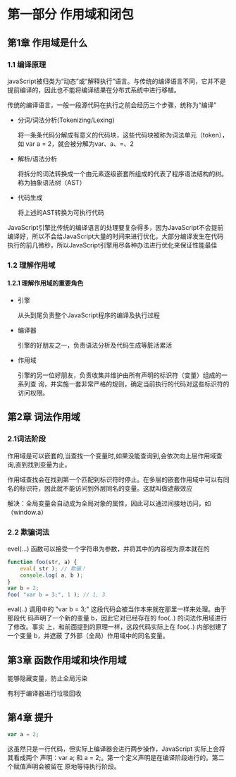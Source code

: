 # 第一部分 作用域和闭包

## 第1章 作用域是什么

### 1.1 编译原理

javaScript被归类为“动态”或“解释执行”语言。与传统的编译语言不同，它并不是提前编译的，因此也不能将编译结果在分布式系统中进行移植。

传统的编译语言，一般一段源代码在执行之前会经历三个步骤，统称为“编译”

- 分词/词法分析(Tokenizing/Lexing)

  将一条条代码分解成有意义的代码块，这些代码块被称为词法单元（token），如 var a = 2，就会被分解为var、a、=、2

- 解析/语法分析

  将拆分的词法转换成一个由元素逐级嵌套所组成的代表了程序语法结构的树。称为抽象语法树（AST）

- 代码生成

  将上述的AST转换为可执行代码

JavaScript引擎比传统的编译语言的处理要复杂得多，因为JavaScript不会提前编译好，所以不会给JavaScript大量的时间来进行优化，大部分编译发生在代码执行的前几微秒，所以JavaScript引擎用尽各种办法进行优化来保证性能最佳

### 1.2 理解作用域

#### 1.2.1 理解作用域的重要角色

- 引擎

  从头到尾负责整个JavaScript程序的编译及执行过程

- 编译器

  引擎的好朋友之一，负责语法分析及代码生成等脏活累活

- 作用域

  引擎的另一位好朋友，负责收集并维护由所有声明的标识符（变量）组成的一系列查 询，并实施一套非常严格的规则，确定当前执行的代码对这些标识符的访问权限。

## 第2章 词法作用域

### 2.1词法阶段

作用域是可以嵌套的,当查找一个变量时,如果没能查询到,会依次向上层作用域查询,直到找到变量为止。

作用域查找会在找到第一个匹配到标识符时停止。在多层的嵌套作用域中可以有同名的标识符，因此就不能访问到外层同名的变量。这就叫做遮蔽效应

解决：全局变量会自动成为全局对象的属性，因此可以通过间接地访问，如（window.a）

### 2.2 欺骗词法

evel(...) 函数可以接受一个字符串为参数，并将其中的内容视为原本就在的

```js
function foo(str, a) {
	eval( str ); // 欺骗！
	console.log( a, b );
}
var b = 2;
foo( "var b = 3;", 1 ); // 1, 3
```

eval(..) 调用中的 "var b = 3;" 这段代码会被当作本来就在那里一样来处理。由于那段代 码声明了一个新的变量 b，因此它对已经存在的 foo(..) 的词法作用域进行了修改。事实 上，和前面提到的原理一样，这段代码实际上在 foo(..) 内部创建了一个变量 b，并遮蔽 了外部（全局）作用域中的同名变量。

## 第3章 函数作用域和块作用域

能够隐藏变量，防止全局污染

有利于编译器进行垃圾回收

## 第4章 提升

```js
var a = 2;
```

这虽然只是一行代码，但实际上编译器会进行两步操作，JavaScript 实际上会将其看成两个 声明：var a; 和 a = 2;。第一个定义声明是在编译阶段进行的。第二个赋值声明会被留在 原地等待执行阶段。

